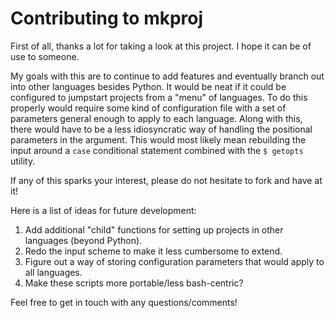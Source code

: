 # Contributing to mkproj  
  
  First of all, thanks a lot for taking a look at this project. I hope it can be of use to someone.
  
  My goals with this are to continue to add features and eventually branch out into other languages besides Python. It would be neat if it could be configured to jumpstart projects from a "menu" of languages. To do this properly would require some kind of configuration file with a set of parameters general enough to apply to each language. Along with this, there would have to be a less idiosyncratic way of handling the positional parameters in the argument. This would most likely mean rebuilding the input around a `case` conditional statement combined with the `$ getopts` utility.
  
  If any of this sparks your interest, please do not hesitate to fork and have at it!
  
  Here is a list of ideas for future development:
  1) Add additional "child" functions for setting up projects in other languages (beyond Python).
  2) Redo the input scheme to make it less cumbersome to extend.
  3) Figure out a way of storing configuration parameters that would apply to all languages.
  4) Make these scripts more portable/less bash-centric?
  
  Feel free to get in touch with any questions/comments!
